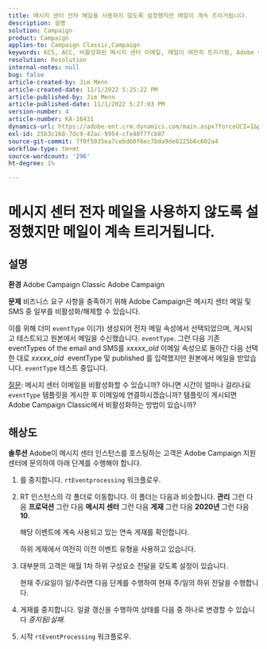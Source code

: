 ```yaml
---
title: 메시지 센터 전자 메일을 사용하지 않도록 설정했지만 메일이 계속 트리거됩니다.
description: 설명
solution: Campaign
product: Campaign
applies-to: Campaign Classic,Campaign
keywords: KCS, ACC, 비활성화된 메시지 센터 이메일, 메일이 여전히 트리거됨, Adobe Campaign Classic, Adobe Campaign, 문제 해결
resolution: Resolution
internal-notes: null
bug: false
article-created-by: Jim Menn
article-created-date: 11/1/2022 5:25:22 PM
article-published-by: Jim Menn
article-published-date: 11/1/2022 5:27:03 PM
version-number: 4
article-number: KA-16431
dynamics-url: https://adobe-ent.crm.dynamics.com/main.aspx?forceUCI=1&pagetype=entityrecord&etn=knowledgearticle&id=ded77429-0a5a-ed11-9561-6045bd006a22
exl-id: 25b3c168-7dc9-42ac-9954-cfe40f7fcb87
source-git-commit: 7f0f5035ea7cebd60f6ec7bda9de6225b6c602a4
workflow-type: tm+mt
source-wordcount: '296'
ht-degree: 1%

---
```


# 메시지 센터 전자 메일을 사용하지 않도록 설정했지만 메일이 계속 트리거됩니다.

## 설명


<b>환경</b>
Adobe Campaign Classic Adobe Campaign

<b>문제</b>
비즈니스 요구 사항을 충족하기 위해 Adobe Campaign은 메시지 센터 메일 및 SMS 중 일부를 비활성화/해제할 수 있습니다.

이를 위해 더미 `eventType` 이(가) 생성되어 전자 메일 속성에서 선택되었으며, 게시되고 테스트되고 원본에서 메일을 수신했습니다. `eventType`.
그런 다음 기존 eventTypes of the email and SMS를 *xxxxx_old* 이메일 속성으로 돌아간 다음 선택한 대로 *xxxxx_old*  eventType 및 published 를 입력했지만 원본에서 메일을 받았습니다. `eventType` 테스트 중입니다.

<u>질문</u>: 메시지 센터 이메일을 비활성화할 수 있습니까?
아니면 시간이 얼마나 걸리나요 `eventType` 템플릿을 게시한 후 이메일에 연결하시겠습니까?
템플릿이 게시되면 Adobe Campaign Classic에서 비활성화하는 방법이 있습니까?


## 해상도


<b>솔루션</b>
Adobe이 메시지 센터 인스턴스를 호스팅하는 고객은 Adobe Campaign 지원 센터에 문의하여 아래 단계를 수행해야 합니다.

1. 를 중지합니다. `rtEventprocessing` 워크플로우.
2. RT 인스턴스의 각 폴더로 이동합니다. 이 폴더는 다음과 비슷합니다. <b>관리</b> 그런 다음 <b>프로덕션</b> 그런 다음 <b>메시지 센터</b> 그런 다음 <b>게재</b> 그런 다음 <b>2020년</b> 그런 다음 <b>10</b>.

   해당 이벤트에 계속 사용되고 있는 연속 게재를 확인합니다.

   하위 게재에서 여전히 이전 이벤트 유형을 사용하고 있습니다.
3. 대부분의 고객은 매월 1차 하위 구성요소 전달을 갖도록 설정이 있습니다.

   현재 주/요일이 일/주라면 다음 단계를 수행하여 현재 주/일의 하위 전달을 수행합니다.
4. 게재를 중지합니다. 일괄 갱신을 수행하여 상태를 다음 중 하나로 변경할 수 있습니다 *중지됨*/*실패*.
5. 시작 `rtEventProcessing` 워크플로우.
